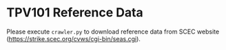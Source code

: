 # TPV101 Reference Data
Please execute `crawler.py` to download reference data from SCEC website (https://strike.scec.org/cvws/cgi-bin/seas.cgi).